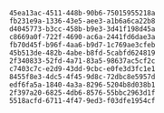 
                45ea13ac-4511-448b-90b6-75015955218a
                fb231e9a-1336-43e5-aee3-a1b6a6ca22b8
                d4045773-b3cc-458b-b9e3-3d41f198d45a
                c8669a0f-722f-4690-ac6a-2441fd6dae3a
                fb70d45f-b96f-4aa6-b9d7-1c769ae3cfeb
                45b513de-482b-4abe-b8fd-5cabfd624819
                2f340833-52fd-4a71-83a5-98637ac5cf2c
                c7403c7c-e2d9-43dd-9cbc-e0fe3d3fc1e1
                8455f8e3-4dc5-4f45-9d8c-72dbc8e5957d
                edf6fa5a-1840-4a3a-8296-5204b8d038b1
                2f397a20-6825-4db6-8576-55bbc2963d1f
                5518acfd-6711-4f47-9ed3-f03dfe1954cf
                